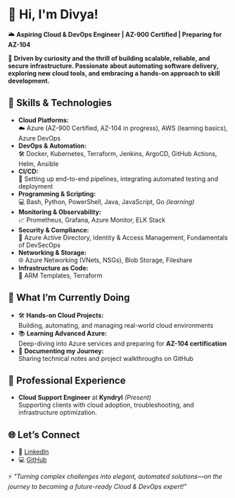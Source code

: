 # 👋 Hi, I'm Divya!

🌥️ **Aspiring Cloud & DevOps Engineer | AZ-900 Certified | Preparing for AZ-104**

🚀 **Driven by curiosity and the thrill of building scalable, reliable, and secure infrastructure. Passionate about automating software delivery, exploring new cloud tools, and embracing a hands-on approach to skill development.**

## 🚀 Skills & Technologies

- **Cloud Platforms:**  
  ☁️ Azure (AZ-900 Certified, AZ-104 in progress), AWS (learning basics), Azure DevOps  
- **DevOps & Automation:**  
  🛠️ Docker, Kubernetes, Terraform, Jenkins, ArgoCD, GitHub Actions, Helm, Ansible  
- **CI/CD:**  
  🔄 Setting up end-to-end pipelines, integrating automated testing and deployment  
- **Programming & Scripting:**  
  💻 Bash, Python, PowerShell, Java, JavaScript, Go *(learning)*  
- **Monitoring & Observability:**  
  📈 Prometheus, Grafana, Azure Monitor, ELK Stack  
- **Security & Compliance:**  
  🔐 Azure Active Directory, Identity & Access Management, Fundamentals of DevSecOps  
- **Networking & Storage:**  
  🌐 Azure Networking (VNets, NSGs), Blob Storage, Fileshare  
- **Infrastructure as Code:**  
  📜 ARM Templates, Terraform

## 🌱 What I’m Currently Doing

- 🛠️ **Hands-on Cloud Projects:**  
  Building, automating, and managing real-world cloud environments  
- 📚 **Learning Advanced Azure:**  
  Deep-diving into Azure services and preparing for **AZ-104 certification**  
- 📝 **Documenting my Journey:**  
  Sharing technical notes and project walkthroughs on GitHub

## 🏢 Professional Experience

- **Cloud Support Engineer** at **Kyndryl** *(Present)*  
  Supporting clients with cloud adoption, troubleshooting, and infrastructure optimization.


## 🌐 Let’s Connect

- 💼 [LinkedIn](https://www.linkedin.com/in/emayan-vadivel/)  
- 💻 [GitHub](https://github.com/your-github-profile)  


⚡ _"Turning complex challenges into elegant, automated solutions—on the journey to becoming a future-ready Cloud & DevOps expert!"_
